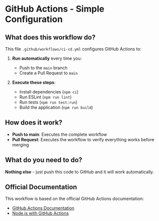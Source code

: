 # GitHub Actions - Simple Configuration

## What does this workflow do?

This file `.github/workflows/ci-cd.yml` configures GitHub Actions to:

1. **Run automatically** every time you:
   - Push to the `main` branch
   - Create a Pull Request to `main`

2. **Execute these steps**:
   - Install dependencies (`npm ci`)
   - Run ESLint (`npm run lint`)
   - Run tests (`npm run test:run`)
   - Build the application (`npm run build`)

## How does it work?

- **Push to main**: Executes the complete workflow
- **Pull Request**: Executes the workflow to verify everything works before merging

## What do you need to do?

**Nothing else** - just push this code to GitHub and it will work automatically.

## Official Documentation

This workflow is based on the official GitHub Actions documentation:

- [GitHub Actions Documentation](https://docs.github.com/en/actions)
- [Node.js with GitHub Actions](https://docs.github.com/en/actions/automating-builds-and-tests/building-and-testing-nodejs)

